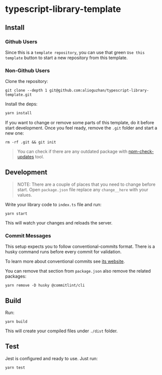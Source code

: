 # typescript-library-template

## Install

### Github Users

Since this is a `template repository`, you can use that green `Use this template` button to start a new repository from this template.

### Non-Github Users

Clone the repository:

```
git clone --depth 1 git@github.com:alioguzhan/typescript-library-template.git
```

Install the deps:

```bash
yarn install
```

If you want to change or remove some parts of this template, do it before start development.
Once you feel ready, remove the `.git` folder and start a new one:

```
rm -rf .git && git init
```

> You can check if there are any outdated package with [npm-check-updates](https://www.npmjs.com/package/npm-check-updates) tool.

## Development

> NOTE: There are a couple of places that you need to change before start. Open `package.json` file replace any `change__here` with your values.

Write your library code to `index.ts` file and run:

```
yarn start
```

This will watch your changes and reloads the server.

### Commit Messages

This setup expects you to follow conventional-commits format. There is a husky command runs before every commit for validation.

To learn more about conventional commits see [its website](https://www.conventionalcommits.org/en/v1.0.0/).

You can remove that section from `package.json` also remove the related packages:

```
yarn remove -D husky @commitlint/cli
```

## Build

Run:

```
yarn build
```

This will create your compiled files under `./dist` folder.

## Test

Jest is configured and ready to use. Just run:

```
yarn test
```

